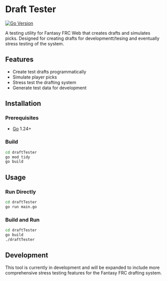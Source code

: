 # Draft Tester

[![Go Version](https://img.shields.io/badge/Go-1.24+-blue.svg)](https://golang.org)

A testing utility for Fantasy FRC Web that creates drafts and simulates picks. Designed for creating drafts for developmentt/tesing and eventually stress testing of the system.

## Features

- Create test drafts programmatically
- Simulate player picks
- Stress test the drafting system
- Generate test data for development

## Installation

### Prerequisites

- [Go](https://go.dev/doc/install) 1.24+

### Build

```bash
cd draftTester
go mod tidy
go build
```

## Usage

### Run Directly

```bash
cd draftTester
go run main.go
```

### Build and Run

```bash
cd draftTester
go build
./draftTester
```

## Development

This tool is currently in development and will be expanded to include more comprehensive stress testing features for the Fantasy FRC drafting system.
